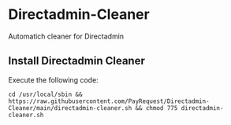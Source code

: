 # Directadmin-Cleaner
Automatich cleaner for Directadmin


## Install Directadmin Cleaner
Execute the following code:

`cd /usr/local/sbin && https://raw.githubusercontent.com/PayRequest/Directadmin-Cleaner/main/directadmin-cleaner.sh && chmod 775 directadmin-cleaner.sh`
